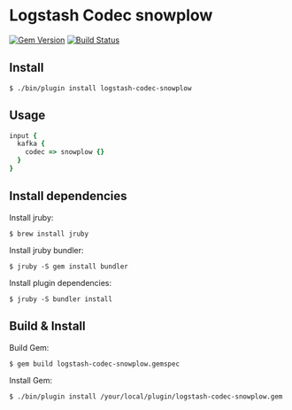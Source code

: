 # Logstash Codec snowplow

[![Gem Version](https://badge.fury.io/rb/logstash-codec-snowplow.svg)](http://badge.fury.io/rb/logstash-codec-snowplow) [![Build Status](https://travis-ci.org/cerebello/logstash-codec-snowplow.svg?branch=master)](https://travis-ci.org/cerebello/logstash-codec-snowplow)

## Install

    $ ./bin/plugin install logstash-codec-snowplow

## Usage

```ruby
input {
  kafka {
    codec => snowplow {}
  }
}
```

## Install dependencies

Install jruby:

    $ brew install jruby

Install jruby bundler:

    $ jruby -S gem install bundler

Install plugin dependencies:

    $ jruby -S bundler install

## Build & Install

Build Gem:

    $ gem build logstash-codec-snowplow.gemspec

Install Gem:

    $ ./bin/plugin install /your/local/plugin/logstash-codec-snowplow.gem
